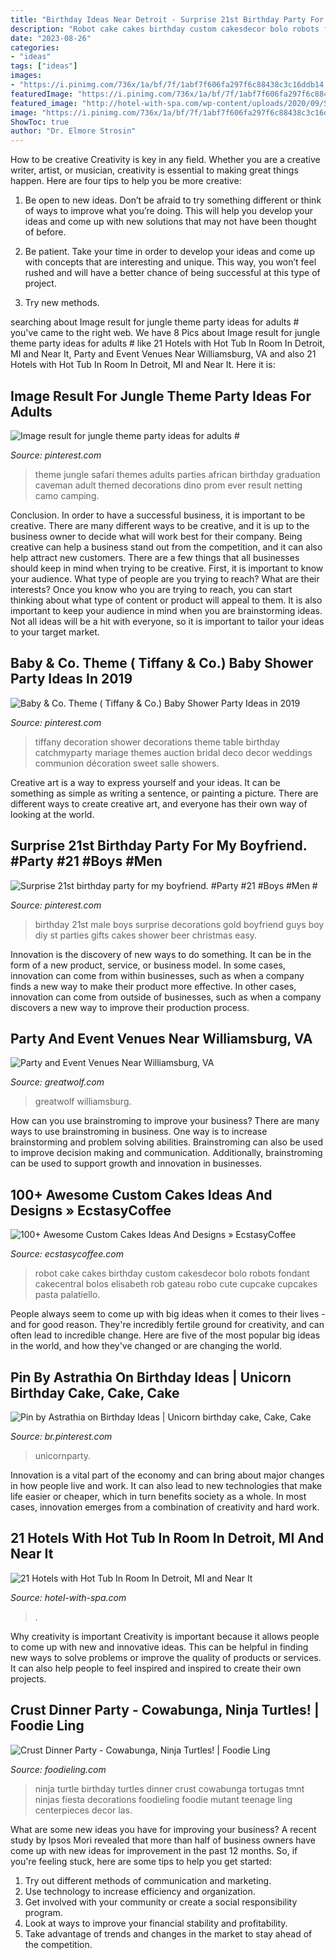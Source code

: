 ```yaml
---
title: "Birthday Ideas Near Detroit - Surprise 21st Birthday Party For My Boyfriend. #party #21 #boys #men #"
description: "Robot cake cakes birthday custom cakesdecor bolo robots fondant cakecentral bolos elisabeth rob gateau robo cute cupcake cupcakes pasta palatiello"
date: "2023-08-26"
categories:
- "ideas"
tags: ["ideas"]
images:
- "https://i.pinimg.com/736x/1a/bf/7f/1abf7f606fa297f6c88438c3c16ddb14.jpg"
featuredImage: "https://i.pinimg.com/736x/1a/bf/7f/1abf7f606fa297f6c88438c3c16ddb14.jpg"
featured_image: "http://hotel-with-spa.com/wp-content/uploads/2020/09/Suite-with-a-private-hot-tub-in-the-room-in-Holiday-Inn-Express-Detroit-Warren-hotel.jpg"
image: "https://i.pinimg.com/736x/1a/bf/7f/1abf7f606fa297f6c88438c3c16ddb14.jpg"
ShowToc: true
author: "Dr. Elmore Strosin"
---
```



How to be creative
Creativity is key in any field. Whether you are a creative writer, artist, or musician, creativity is essential to making great things happen. Here are four tips to help you be more creative:
1. Be open to new ideas. Don’t be afraid to try something different or think of ways to improve what you’re doing. This will help you develop your ideas and come up with new solutions that may not have been thought of before.

2. Be patient. Take your time in order to develop your ideas and come up with concepts that are interesting and unique. This way, you won’t feel rushed and will have a better chance of being successful at this type of project.

3. Try new methods.

	

		
searching about Image result for jungle theme party ideas for adults # you've came to the right web. We have 8 Pics about Image result for jungle theme party ideas for adults # like 21 Hotels with Hot Tub In Room In Detroit, MI and Near It, Party and Event Venues Near Williamsburg, VA and also 21 Hotels with Hot Tub In Room In Detroit, MI and Near It. Here it is:
		
    
## Image Result For Jungle Theme Party Ideas For Adults #

<img loading=lazy src="https://i.pinimg.com/736x/d5/72/11/d57211e62c1dc45340fd22798cf791fb.jpg" onerror="this.onerror=null;this.src='https://tse2.mm.bing.net/th?id=OIP.lUCYjGe63sFarnx6NqdqHwHaJ4&amp;pid=15.1';" alt="Image result for jungle theme party ideas for adults #">

_Source: pinterest.com_

>theme jungle safari themes adults parties african birthday graduation caveman adult themed decorations dino prom ever result netting camo camping. 

	

Conclusion.
In order to have a successful business, it is important to be creative. There are many different ways to be creative, and it is up to the business owner to decide what will work best for their company. Being creative can help a business stand out from the competition, and it can also help attract new customers. There are a few things that all businesses should keep in mind when trying to be creative.
First, it is important to know your audience. What type of people are you trying to reach? What are their interests? Once you know who you are trying to reach, you can start thinking about what type of content or product will appeal to them. It is also important to keep your audience in mind when you are brainstorming ideas. Not all ideas will be a hit with everyone, so it is important to tailor your ideas to your target market.

    
## Baby &amp; Co. Theme ( Tiffany &amp; Co.) Baby Shower Party Ideas In 2019

<img loading=lazy src="https://i.pinimg.com/736x/51/1a/8a/511a8a0dd7fcbcad5f1a7412f6099249.jpg?b=t" onerror="this.onerror=null;this.src='https://tse3.mm.bing.net/th?id=OIP.gJQknbYsIGnk9SNxlyEQRAHaJ3&amp;pid=15.1';" alt="Baby &amp; Co. Theme ( Tiffany &amp; Co.) Baby Shower Party Ideas in 2019">

_Source: pinterest.com_

>tiffany decoration shower decorations theme table birthday catchmyparty mariage themes auction bridal deco decor weddings communion décoration sweet salle showers. 

	

Creative art is a way to express yourself and your ideas. It can be something as simple as writing a sentence, or painting a picture. There are different ways to create creative art, and everyone has their own way of looking at the world.

    
## Surprise 21st Birthday Party For My Boyfriend. #Party #21 #Boys #Men #

<img loading=lazy src="https://s-media-cache-ak0.pinimg.com/736x/5e/91/67/5e9167a708806f7894142740a70e3178.jpg" onerror="this.onerror=null;this.src='https://tse4.mm.bing.net/th?id=OIP.9rMAd2PxRDq8KXfCalAQpAHaJ3&amp;pid=15.1';" alt="Surprise 21st birthday party for my boyfriend. #Party #21 #Boys #Men #">

_Source: pinterest.com_

>birthday 21st male boys surprise decorations gold boyfriend guys boy diy st parties gifts cakes shower beer christmas easy. 

	

Innovation is the discovery of new ways to do something. It can be in the form of a new product, service, or business model. In some cases, innovation can come from within businesses, such as when a company finds a new way to make their product more effective. In other cases, innovation can come from outside of businesses, such as when a company discovers a new way to improve their production process.

    
## Party And Event Venues Near Williamsburg, VA

<img loading=lazy src="https://www.greatwolf.com/content/dam/greatwolf/sites/www/locations/master/groups-and-meetings/party-events/great-wolf-groups-birthday-2-1920x700.jpg" onerror="this.onerror=null;this.src='https://tse4.mm.bing.net/th?id=OIP.dAHKwQ5LdZHrrqd_pQwUKwHaCs&amp;pid=15.1';" alt="Party and Event Venues Near Williamsburg, VA">

_Source: greatwolf.com_

>greatwolf williamsburg. 

	

How can you use brainstroming to improve your business?
There are many ways to use brainstroming in business. One way is to increase brainstorming and problem solving abilities. Brainstroming can also be used to improve decision making and communication. Additionally, brainstroming can be used to support growth and innovation in businesses.

    
## 100+ Awesome Custom Cakes Ideas And Designs » EcstasyCoffee

<img loading=lazy src="https://i2.wp.com/www.ecstasycoffee.com/wp-content/uploads/2016/11/custome-caked-52.jpg?resize=464%2C700" onerror="this.onerror=null;this.src='https://tse1.mm.bing.net/th?id=OIP.XmRia9X6-Uv0RP8cSwaW8wAAAA&amp;pid=15.1';" alt="100+ Awesome Custom Cakes Ideas And Designs » EcstasyCoffee">

_Source: ecstasycoffee.com_

>robot cake cakes birthday custom cakesdecor bolo robots fondant cakecentral bolos elisabeth rob gateau robo cute cupcake cupcakes pasta palatiello. 

	

People always seem to come up with big ideas when it comes to their lives - and for good reason. They're incredibly fertile ground for creativity, and can often lead to incredible change. Here are five of the most popular big ideas in the world, and how they've changed or are changing the world.

    
## Pin By Astrathia On Birthday Ideas | Unicorn Birthday Cake, Cake, Cake

<img loading=lazy src="https://i.pinimg.com/736x/1a/bf/7f/1abf7f606fa297f6c88438c3c16ddb14.jpg" onerror="this.onerror=null;this.src='https://tse1.mm.bing.net/th?id=OIP._XcPDnZiopJZjWXYDSwm8QHaLH&amp;pid=15.1';" alt="Pin by Astrathia on Birthday Ideas | Unicorn birthday cake, Cake, Cake">

_Source: br.pinterest.com_

>unicornparty. 

	

Innovation is a vital part of the economy and can bring about major changes in how people live and work. It can also lead to new technologies that make life easier or cheaper, which in turn benefits society as a whole. In most cases, innovation emerges from a combination of creativity and hard work.

    
## 21 Hotels With Hot Tub In Room In Detroit, MI And Near It

<img loading=lazy src="http://hotel-with-spa.com/wp-content/uploads/2020/09/Suite-with-a-private-hot-tub-in-the-room-in-Holiday-Inn-Express-Detroit-Warren-hotel.jpg" onerror="this.onerror=null;this.src='https://tse2.mm.bing.net/th?id=OIP.B6DLmBaTwipuc_DvhMZ3LAHaD6&amp;pid=15.1';" alt="21 Hotels with Hot Tub In Room In Detroit, MI and Near It">

_Source: hotel-with-spa.com_

>. 

	

Why creativity is important
Creativity is important because it allows people to come up with new and innovative ideas. This can be helpful in finding new ways to solve problems or improve the quality of products or services. It can also help people to feel inspired and inspired to create their own projects.

    
## Crust Dinner Party - Cowabunga, Ninja Turtles! | Foodie Ling

<img loading=lazy src="http://foodieling.com/wp-content/uploads/2013/05/CrustDinnerParty2528252529-3.jpg" onerror="this.onerror=null;this.src='https://tse2.mm.bing.net/th?id=OIP.quw2GdQ41QA6SDkdcn9xmAHaJ4&amp;pid=15.1';" alt="Crust Dinner Party - Cowabunga, Ninja Turtles! | Foodie Ling">

_Source: foodieling.com_

>ninja turtle birthday turtles dinner crust cowabunga tortugas tmnt ninjas fiesta decorations foodieling foodie mutant teenage ling centerpieces decor las. 

	

What are some new ideas you have for improving your business?
A recent study by Ipsos Mori revealed that more than half of business owners have come up with new ideas for improvement in the past 12 months. So, if you're feeling stuck, here are some tips to help you get started: 
1. Try out different methods of communication and marketing.
2. Use technology to increase efficiency and organization.
3. Get involved with your community or create a social responsibility program.
4. Look at ways to improve your financial stability and profitability.
5. Take advantage of trends and changes in the market to stay ahead of the competition.

